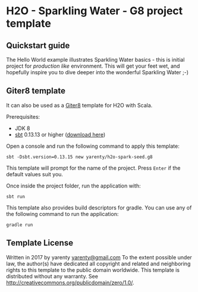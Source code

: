# H2O - Sparkling Water - G8 project template

## Quickstart guide


The Hello World example illustrates Sparkling Water basics - this is  initial project for *production like* environment.
This will get your feet wet, and hopefully inspire you to dive deeper into the wonderful Sparkling Water ;-)


## Giter8 template

It can also be used as a [Giter8][g8] template for H2O with Scala.

Prerequisites:
- JDK 8
- [sbt][sbt] 0.13.13 or higher ([download here][sbt_download])

Open a console and run the following command to apply this template:
 ```
sbt -Dsbt.version=0.13.15 new yarenty/h2o-spark-seed.g8
 ```

This template will prompt for the name of the project. Press `Enter` if the default values suit you.

Once inside the project folder, run the application with:
```
sbt run
```

This template also provides build descriptors for gradle. You can use any of the following command to run 
the application:
```
gradle run
```

## Template License

Written in 2017 by yarenty yarenty@gmail.com
To the extent possible under law, the author(s) have dedicated all copyright and related and neighboring rights to this template to the public domain worldwide. This template is distributed without any warranty. See http://creativecommons.org/publicdomain/zero/1.0/.


[g8]: http://www.foundweekends.org/giter8/
[sbt]: http://www.scala-sbt.org/
[sbt_download]: http://www.scala-sbt.org/download.html